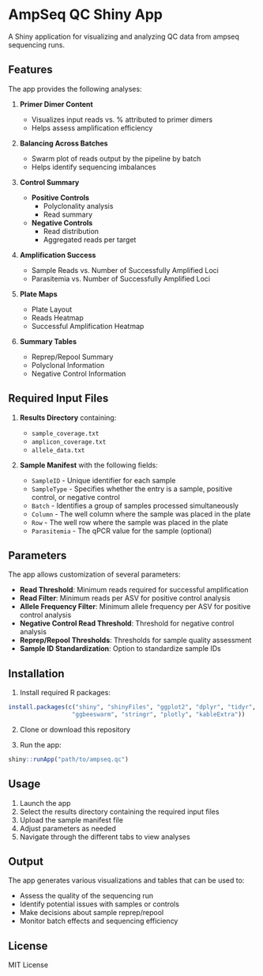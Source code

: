 # AmpSeq QC Shiny App

A Shiny application for visualizing and analyzing QC data from ampseq sequencing runs.

## Features

The app provides the following analyses:

1. **Primer Dimer Content**
   - Visualizes input reads vs. % attributed to primer dimers
   - Helps assess amplification efficiency

2. **Balancing Across Batches**
   - Swarm plot of reads output by the pipeline by batch
   - Helps identify sequencing imbalances

3. **Control Summary**
   - **Positive Controls**
     - Polyclonality analysis
     - Read summary
   - **Negative Controls**
     - Read distribution
     - Aggregated reads per target

4. **Amplification Success**
   - Sample Reads vs. Number of Successfully Amplified Loci
   - Parasitemia vs. Number of Successfully Amplified Loci

5. **Plate Maps**
   - Plate Layout
   - Reads Heatmap
   - Successful Amplification Heatmap

6. **Summary Tables**
   - Reprep/Repool Summary
   - Polyclonal Information
   - Negative Control Information

## Required Input Files

1. **Results Directory** containing:
   - `sample_coverage.txt`
   - `amplicon_coverage.txt`
   - `allele_data.txt`

2. **Sample Manifest** with the following fields:
   - `SampleID` - Unique identifier for each sample
   - `SampleType` - Specifies whether the entry is a sample, positive control, or negative control
   - `Batch` - Identifies a group of samples processed simultaneously
   - `Column` - The well column where the sample was placed in the plate
   - `Row` - The well row where the sample was placed in the plate
   - `Parasitemia` - The qPCR value for the sample (optional)

## Parameters

The app allows customization of several parameters:

- **Read Threshold**: Minimum reads required for successful amplification
- **Read Filter**: Minimum reads per ASV for positive control analysis
- **Allele Frequency Filter**: Minimum allele frequency per ASV for positive control analysis
- **Negative Control Read Threshold**: Threshold for negative control analysis
- **Reprep/Repool Thresholds**: Thresholds for sample quality assessment
- **Sample ID Standardization**: Option to standardize sample IDs

## Installation

1. Install required R packages:
```R
install.packages(c("shiny", "shinyFiles", "ggplot2", "dplyr", "tidyr", 
                  "ggbeeswarm", "stringr", "plotly", "kableExtra"))
```

2. Clone or download this repository

3. Run the app:
```R
shiny::runApp("path/to/ampseq.qc")
```

## Usage

1. Launch the app
2. Select the results directory containing the required input files
3. Upload the sample manifest file
4. Adjust parameters as needed
5. Navigate through the different tabs to view analyses

## Output

The app generates various visualizations and tables that can be used to:
- Assess the quality of the sequencing run
- Identify potential issues with samples or controls
- Make decisions about sample reprep/repool
- Monitor batch effects and sequencing efficiency

## License

MIT License 